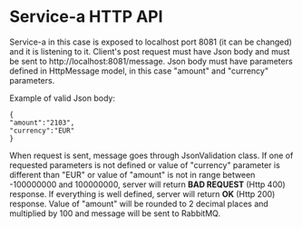 # Service-a HTTP API

Service-a in this case is exposed to localhost port 8081 (it can be changed) and it is listening to it. Client's post request must have Json body and must be sent to http://localhost:8081/message. Json body must have parameters defined in HttpMessage model, in this case "amount" and "currency" parameters.

Example of valid Json body:
```
{
"amount":"2103",
"currency":"EUR"
}

```

When request is sent, message goes through JsonValidation class. If one of requested parameters is not defined or value of "currency" parameter is different than "EUR" or value of "amount" is not in range between -100000000 and 100000000, server will return **BAD REQUEST** (Http 400) response. If everything is well defined, server will return **OK** (Http 200) response. Value of "amount" will be rounded to 2 decimal places and multiplied by 100 and message will be sent to RabbitMQ. 
